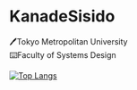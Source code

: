 # KanadeSisido
🖊️Tokyo Metropolitan University<br/>
⌨️Faculty of Systems Design<br/>

[![Top Langs](https://github-readme-stats.vercel.app/api/top-langs/?username=Kanadesisido&layout=compact&bg_color=0,677EFA,8E54DB&title_color=FFFFFF&text_color=FFFFFF)](https://github.com/KanadeSisido?tab=repositories)

<!---
KanadeSisido/KanadeSisido is a ✨ special ✨ repository because its `README.md` (this file) appears on your GitHub profile.
You can click the Preview link to take a look at your changes.
--->
